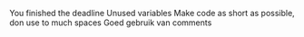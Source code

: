 You finished the deadline
Unused variables
Make code as short as possible, don use to much spaces
Goed gebruik van comments